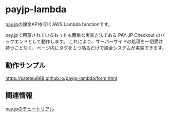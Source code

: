 # payjp-lambda

[pay.jp](https://pay.jp/)の課金APIを叩くAWS Lambda functionです。

pay.jpで用意されているもっとも簡単な実装方法である PAY.JP Checkout のバックエンドとして動作します。
これにより、サーバーサイドの処理を一切受け持つことなく、ページ内にタグを１つ貼るだけで課金システムが実装できます。

## 動作サンプル

https://satetsu888.github.io/payjp-lambda/form.html

## 関連情報

[pay.jpのチュートリアル](https://github.com/payjp/user-docs/blob/master/tutorial/README.md)
